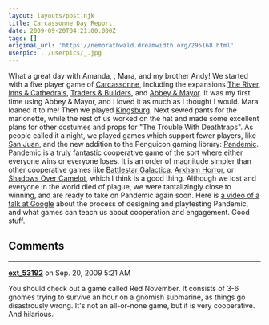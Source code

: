 ```yaml
---
layout: layouts/post.njk
title: Carcassonne Day Report
date: 2009-09-20T04:21:00.000Z
tags: []
original_url: 'https://nemorathwald.dreamwidth.org/295168.html'
userpic: ../userpics/_.jpg
---
```

What a great day with Amanda, , Mara, and my brother Andy! We started with a five player game of [Carcassonne](http://boardgamegeek.com/boardgame/822), including the expansions [The River](http://boardgamegeek.com/boardgame/2591), [Inns & Cathedrals](http://boardgamegeek.com/boardgame/2993), [Traders & Builders](http://boardgamegeek.com/boardgame/5405), and [Abbey & Mayor](http://boardgamegeek.com/boardgame/31784). It was my first time using Abbey & Mayor, and I loved it as much as I thought I would. Mara loaned it to me! Then we played [Kingsburg](http://boardgamegeek.com/boardgame/27162). Next sewed pants for the marionette, while the rest of us worked on the hat and made some excellent plans for other costumes and props for "The Trouble With Deathtraps". As people called it a night, we played games which support fewer players, like [San Juan](http://boardgamegeek.com/boardgame/8217), and the new addition to the Penguicon gaming library: [Pandemic](http://boardgamegeek.com/boardgame/30549). Pandemic is a truly fantastic cooperative game of the sort where either everyone wins or everyone loses. It is an order of magnitude simpler than other cooperative games like [Battlestar Galactica](http://boardgamegeek.com/boardgame/37111), [Arkham Horror](http://boardgamegeek.com/boardgame/15987), or [Shadows Over Camelot](http://boardgamegeek.com/boardgame/15062), which I think is a good thing. Although we lost and everyone in the world died of plague, we were tantalizingly close to winning, and are ready to take on Pandemic again soon. Here is [a video of a talk at Google](http://www.youtube.com/watch?v=cdTVcFo2EQw) about the process of designing and playtesting Pandemic, and what games can teach us about cooperation and engagement. Good stuff.

## Comments

---

**[ext_53192](https://www.dreamwidth.org/users/ext_53192)** on Sep. 20, 2009 5:21 AM

You should check out a game called Red November. It consists of 3-6 gnomes trying to survive an hour on a gnomish submarine, as things go disastrously wrong. It's not an all-or-none game, but it is very cooperative. And hilarious.
